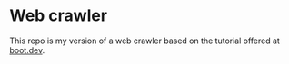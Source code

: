 # Web crawler

This repo is my version of a web crawler based on the tutorial offered at [boot.dev](https://boot.dev).
